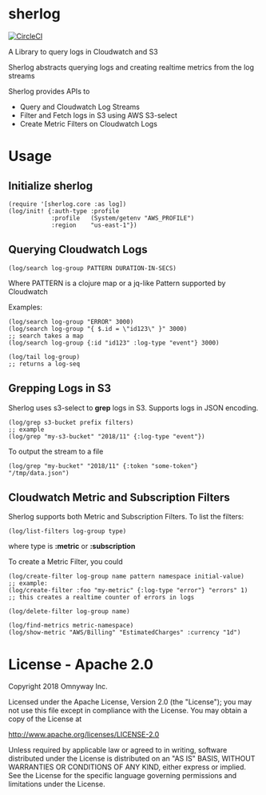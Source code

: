 # sherlog

[![CircleCI](https://circleci.com/gh/omnyway-labs/sherlog.svg?style=svg)](https://circleci.com/gh/omnyway-labs/sherlog)

A Library to query logs in Cloudwatch and S3

Sherlog abstracts querying logs and creating realtime metrics from the
log streams

Sherlog provides APIs to

-   Query and Cloudwatch Log Streams
-   Filter and Fetch logs in S3 using AWS S3-select
-   Create Metric Filters on Cloudwatch Logs

Usage
=====

Initialize sherlog
------------------

``` {.clojure}
(require '[sherlog.core :as log])
(log/init! {:auth-type :profile
            :profile   (System/getenv "AWS_PROFILE")
            :region    "us-east-1"})
```

Querying Cloudwatch Logs
------------------------

``` {.clojure}
(log/search log-group PATTERN DURATION-IN-SECS)
```

Where PATTERN is a clojure map or a jq-like Pattern supported by
Cloudwatch

Examples:

``` {.clojure}
(log/search log-group "ERROR" 3000)
(log/search log-group "{ $.id = \"id123\" }" 3000)
;; search takes a map
(log/search log-group {:id "id123" :log-type "event"} 3000)

(log/tail log-group)
;; returns a log-seq
```

Grepping Logs in S3
-------------------

Sherlog uses s3-select to **grep** logs in S3. Supports logs in JSON
encoding.

``` {.clojure}
(log/grep s3-bucket prefix filters)
;; example
(log/grep "my-s3-bucket" "2018/11" {:log-type "event"})
```

To output the stream to a file

``` {.clojure}
(log/grep "my-bucket" "2018/11" {:token "some-token"} "/tmp/data.json")
```

Cloudwatch Metric and Subscription Filters
------------------------------------------

Sherlog supports both Metric and Subscription Filters. To list the
filters:

``` {.clojure}
(log/list-filters log-group type)
```

where type is **:metric** or **:subscription**

To create a Metric Filter, you could

``` {.clojure}
(log/create-filter log-group name pattern namespace initial-value)
;; example:
(log/create-filter :foo "my-metric" {:log-type "error"} "errors" 1)
;; this creates a realtime counter of errors in logs

(log/delete-filter log-group name)
```

``` {.clojure}
(log/find-metrics metric-namespace)
(log/show-metric "AWS/Billing" "EstimatedCharges" :currency "1d")
```

License - Apache 2.0
====================

Copyright 2018 Omnyway Inc.

Licensed under the Apache License, Version 2.0 (the "License"); you may
not use this file except in compliance with the License. You may obtain
a copy of the License at

<http://www.apache.org/licenses/LICENSE-2.0>

Unless required by applicable law or agreed to in writing, software
distributed under the License is distributed on an "AS IS" BASIS,
WITHOUT WARRANTIES OR CONDITIONS OF ANY KIND, either express or implied.
See the License for the specific language governing permissions and
limitations under the License.
